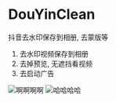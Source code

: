 # DouYinClean
抖音去水印保存到相册, 去蒙版等

1. 去水印视频保存到相册
2. 去掉预览, 无遮挡看视频
3. 去启动广告


 ![啊啊啊啊](https://github.com/zhzDeveloper/DouYinClean/blob/master/IMG_1225.PNG)
 ![哈哈哈哈](https://github.com/zhzDeveloper/DouYinClean/blob/master/IMG_1226.PNG)


